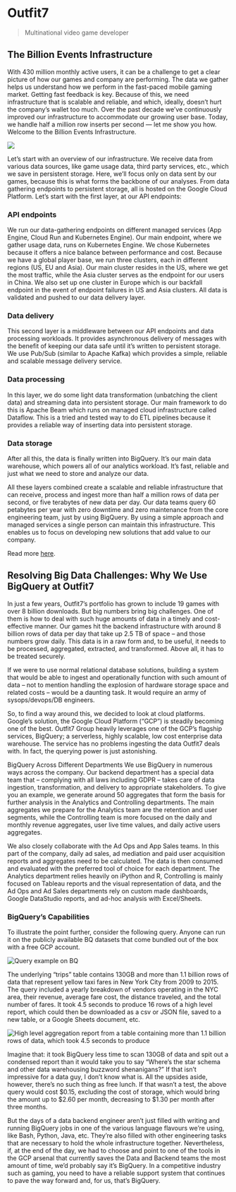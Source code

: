 # Outfit7

> Multinational video game developer

## The Billion Events Infrastructure

With 430 million monthly active users, it can be a challenge to get a clear picture of how our games and company are performing. The data we gather helps us understand how we perform in the fast-paced mobile gaming market. Getting fast feedback is key. Because of this, we need infrastructure that is scalable and reliable, and which, ideally, doesn’t hurt the company’s wallet too much. Over the past decade we’ve continuously improved our infrastructure to accommodate our growing user base. Today, we handle half a million row inserts per second — let me show you how. Welcome to the Billion Events Infrastructure.

![](https://miro.medium.com/max/4800/0*Zek8d75_0P4uhYkI)

Let’s start with an overview of our infrastructure. We receive data from various data sources, like game usage data, third party services, etc., which we save in persistent storage. Here, we’ll focus only on data sent by our games, because this is what forms the backbone of our analyses. From data gathering endpoints to persistent storage, all is hosted on the Google Cloud Platform. Let’s start with the first layer, at our API endpoints:

### API endpoints

We run our data-gathering endpoints on different managed services (App Engine, Cloud Run and Kubernetes Engine). Our main endpoint, where we gather usage data, runs on Kubernetes Engine. We chose Kubernetes because it offers a nice balance between performance and cost. Because we have a global player base, we run three clusters, each in different regions (US, EU and Asia). Our main cluster resides in the US, where we get the most traffic, while the Asia cluster serves as the endpoint for our users in China. We also set up one cluster in Europe which is our backfall endpoint in the event of endpoint failures in US and Asia clusters. All data is validated and pushed to our data delivery layer.

### Data delivery

This second layer is a middleware between our API endpoints and data processing workloads. It provides asynchronous delivery of messages with the benefit of keeping our data safe until it’s written to persistent storage. We use Pub/Sub (similar to Apache Kafka) which provides a simple, reliable and scalable message delivery service.

### Data processing

In this layer, we do some light data transformation (unbatching the client data) and streaming data into persistent storage. Our main framework to do this is Apache Beam which runs on managed cloud infrastructure called Dataflow. This is a tried and tested way to do ETL pipelines because it provides a reliable way of inserting data into persistent storage.

### Data storage

After all this, the data is finally written into BigQuery. It’s our main data warehouse, which powers all of our analytics workload. It’s fast, reliable and just what we need to store and analyze our data.

All these layers combined create a scalable and reliable infrastructure that can receive, process and ingest more than half a million rows of data per second, or five terabytes of new data per day. Our data teams query 60 petabytes per year with zero downtime and zero maintenance from the core engineering team, just by using BigQuery. By using a simple approach and managed services a single person can maintain this infrastructure. This enables us to focus on developing new solutions that add value to our company.

Read more [here](https://medium.com/outfit7/the-billion-events-infrastructure-c5fa1610d786).

## Resolving Big Data Challenges: Why We Use BigQuery at Outfit7

In just a few years, Outfit7’s portfolio has grown to include 19 games with over 8 billion downloads. But big numbers bring big challenges. One of them is how to deal with such huge amounts of data in a timely and cost-effective manner. Our games hit the backend infrastructure with around 8 billion rows of data per day that take up 2.5 TB of space – and those numbers grow daily. This data is in a raw form and, to be useful, it needs to be processed, aggregated, extracted, and transformed. Above all, it has to be treated securely.

If we were to use normal relational database solutions, building a system that would be able to ingest and operationally function with such amount of data – not to mention handling the explosion of hardware storage space and related costs – would be a daunting task. It would require an army of sysops/devops/DB engineers.

So, to find a way around this, we decided to look at cloud platforms. Google’s solution, the Google Cloud Platform (“GCP”) is steadily becoming one of the best. Outfit7 Group heavily leverages one of the GCP’s flagship services, BigQuery; a serverless, highly scalable, low cost enterprise data warehouse. The service has no problems ingesting the data Outfit7 deals with. In fact, the querying power is just astonishing.

BigQuery Across Different Departments
We use BigQuery in numerous ways across the company. Our backend department  has a special data team that – complying with all laws including GDPR – takes care of data ingestion, transformation, and delivery to appropriate stakeholders. To give you an example, we generate around 50 aggregates that form the basis for further analysis in the Analytics and Controlling departments. The main aggregates we prepare for the Analytics team are the retention and user segments, while the Controlling team is more focused on the daily and monthly revenue aggregates, user live time values, and daily active users aggregates.

We also closely collaborate with the Ad Ops and App Sales teams. In this part of the company, daily ad sales, ad mediation and paid user acquisition reports and aggregates need to be calculated. The data is then consumed and evaluated with the preferred tool of choice for each department. The Analytics department relies heavily on iPython and R, Controlling is mainly focused on Tableau reports and the visual representation of data, and the Ad Ops and Ad Sales departments rely on custom made dashboards, Google DataStudio reports, and ad-hoc analysis with Excel/Sheets.

### BigQuery’s Capabilities

To illustrate the point further, consider the following query. Anyone can run it on the publicly available BQ datasets that come bundled out of the box with a free GCP account.

![Query example on BQ](https://cdn-o7.outfit7.com/wp-content/uploads/2018/06/Screen_Shot_2018-06-27_at_12.31.40.png)

The underlying “trips” table contains 130GB and more than 1.1 billion rows of data that represent yellow taxi fares in New York City from 2009 to 2015. The query included a yearly breakdown of vendors operating in the NYC area, their revenue, average fare cost, the distance traveled, and the total number of fares. It took 4.5 seconds to produce 16 rows of a high level report, which could then be downloaded as a csv or JSON file, saved to a new table, or a Google Sheets document, etc.

![High level aggregation report from a table containing more than 1.1 billion rows of data, which took 4.5 seconds to produce](https://cdn-o7.outfit7.com/wp-content/uploads/2018/06/bigQuery_example.png)

Imagine that: it took BigQuery less time to scan 130GB of data and spit out a condensed report than it would take you to say “Where’s the star schema and other data warehousing buzzword shenanigans?” If that isn’t impressive for a data guy, I don’t know what is. All the upsides aside, however, there’s no such thing as free lunch. If that wasn’t a test, the above query would cost $0.15, excluding the cost of storage, which would bring the amount up to $2.60 per month, decreasing to $1.30 per month after three months.

But the days of a data backend engineer aren’t just filled with writing and running BigQuery jobs in one of the various language flavours we’re using, like Bash, Python, Java, etc. They’re also filled with other engineering tasks that are necessary to hold the whole infrastructure together. Nevertheless, if, at the end of the day, we had to choose and point to one of the tools in the GCP arsenal that currently saves the Data and Backend teams the most amount of time, we’d probably say it’s BigQuery. In a competitive industry such as gaming, you need to have a reliable support system that continues to pave the way forward and, for us, that’s BigQuery.